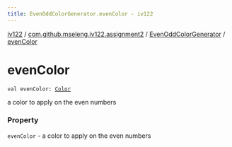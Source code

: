 ```yaml
---
title: EvenOddColorGenerator.evenColor - iv122
---
```


[iv122](../../index.md) / [com.github.mseleng.iv122.assignment2](../index.md) / [EvenOddColorGenerator](index.md) / [evenColor](.)

# evenColor

`val evenColor: `[`Color`](http://docs.oracle.com/javase/6/docs/api/java/awt/Color.html)

a color to apply on the even numbers

### Property

`evenColor` - a color to apply on the even numbers
